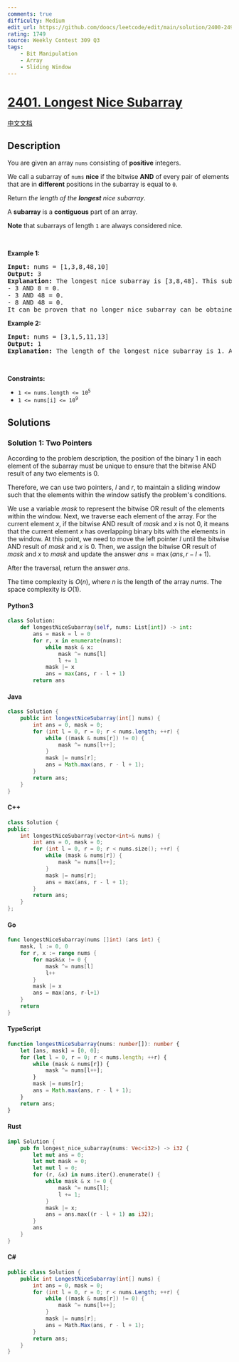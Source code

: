 ```yaml
---
comments: true
difficulty: Medium
edit_url: https://github.com/doocs/leetcode/edit/main/solution/2400-2499/2401.Longest%20Nice%20Subarray/README_EN.md
rating: 1749
source: Weekly Contest 309 Q3
tags:
    - Bit Manipulation
    - Array
    - Sliding Window
---
```


<!-- problem:start -->

# [2401. Longest Nice Subarray](https://leetcode.com/problems/longest-nice-subarray)

[中文文档](/solution/2400-2499/2401.Longest%20Nice%20Subarray/README.md)

## Description

<!-- description:start -->

<p>You are given an array <code>nums</code> consisting of <strong>positive</strong> integers.</p>

<p>We call a subarray of <code>nums</code> <strong>nice</strong> if the bitwise <strong>AND</strong> of every pair of elements that are in <strong>different</strong> positions in the subarray is equal to <code>0</code>.</p>

<p>Return <em>the length of the <strong>longest</strong> nice subarray</em>.</p>

<p>A <strong>subarray</strong> is a <strong>contiguous</strong> part of an array.</p>

<p><strong>Note</strong> that subarrays of length <code>1</code> are always considered nice.</p>

<p>&nbsp;</p>
<p><strong class="example">Example 1:</strong></p>

<pre>
<strong>Input:</strong> nums = [1,3,8,48,10]
<strong>Output:</strong> 3
<strong>Explanation:</strong> The longest nice subarray is [3,8,48]. This subarray satisfies the conditions:
- 3 AND 8 = 0.
- 3 AND 48 = 0.
- 8 AND 48 = 0.
It can be proven that no longer nice subarray can be obtained, so we return 3.</pre>

<p><strong class="example">Example 2:</strong></p>

<pre>
<strong>Input:</strong> nums = [3,1,5,11,13]
<strong>Output:</strong> 1
<strong>Explanation:</strong> The length of the longest nice subarray is 1. Any subarray of length 1 can be chosen.
</pre>

<p>&nbsp;</p>
<p><strong>Constraints:</strong></p>

<ul>
	<li><code>1 &lt;= nums.length &lt;= 10<sup>5</sup></code></li>
	<li><code>1 &lt;= nums[i] &lt;= 10<sup>9</sup></code></li>
</ul>

<!-- description:end -->

## Solutions

<!-- solution:start -->

### Solution 1: Two Pointers

According to the problem description, the position of the binary $1$ in each element of the subarray must be unique to ensure that the bitwise AND result of any two elements is $0$.

Therefore, we can use two pointers, $l$ and $r$, to maintain a sliding window such that the elements within the window satisfy the problem's conditions.

We use a variable $\textit{mask}$ to represent the bitwise OR result of the elements within the window. Next, we traverse each element of the array. For the current element $x$, if the bitwise AND result of $\textit{mask}$ and $x$ is not $0$, it means that the current element $x$ has overlapping binary bits with the elements in the window. At this point, we need to move the left pointer $l$ until the bitwise AND result of $\textit{mask}$ and $x$ is $0$. Then, we assign the bitwise OR result of $\textit{mask}$ and $x$ to $\textit{mask}$ and update the answer $\textit{ans} = \max(\textit{ans}, r - l + 1)$.

After the traversal, return the answer $\textit{ans}$.

The time complexity is $O(n)$, where $n$ is the length of the array $\textit{nums}$. The space complexity is $O(1)$.

<!-- tabs:start -->

#### Python3

```python
class Solution:
    def longestNiceSubarray(self, nums: List[int]) -> int:
        ans = mask = l = 0
        for r, x in enumerate(nums):
            while mask & x:
                mask ^= nums[l]
                l += 1
            mask |= x
            ans = max(ans, r - l + 1)
        return ans
```

#### Java

```java
class Solution {
    public int longestNiceSubarray(int[] nums) {
        int ans = 0, mask = 0;
        for (int l = 0, r = 0; r < nums.length; ++r) {
            while ((mask & nums[r]) != 0) {
                mask ^= nums[l++];
            }
            mask |= nums[r];
            ans = Math.max(ans, r - l + 1);
        }
        return ans;
    }
}
```

#### C++

```cpp
class Solution {
public:
    int longestNiceSubarray(vector<int>& nums) {
        int ans = 0, mask = 0;
        for (int l = 0, r = 0; r < nums.size(); ++r) {
            while (mask & nums[r]) {
                mask ^= nums[l++];
            }
            mask |= nums[r];
            ans = max(ans, r - l + 1);
        }
        return ans;
    }
};
```

#### Go

```go
func longestNiceSubarray(nums []int) (ans int) {
	mask, l := 0, 0
	for r, x := range nums {
		for mask&x != 0 {
			mask ^= nums[l]
			l++
		}
		mask |= x
		ans = max(ans, r-l+1)
	}
	return
}
```

#### TypeScript

```ts
function longestNiceSubarray(nums: number[]): number {
    let [ans, mask] = [0, 0];
    for (let l = 0, r = 0; r < nums.length; ++r) {
        while (mask & nums[r]) {
            mask ^= nums[l++];
        }
        mask |= nums[r];
        ans = Math.max(ans, r - l + 1);
    }
    return ans;
}
```

#### Rust

```rust
impl Solution {
    pub fn longest_nice_subarray(nums: Vec<i32>) -> i32 {
        let mut ans = 0;
        let mut mask = 0;
        let mut l = 0;
        for (r, &x) in nums.iter().enumerate() {
            while mask & x != 0 {
                mask ^= nums[l];
                l += 1;
            }
            mask |= x;
            ans = ans.max((r - l + 1) as i32);
        }
        ans
    }
}
```

#### C#

```cs
public class Solution {
    public int LongestNiceSubarray(int[] nums) {
        int ans = 0, mask = 0;
        for (int l = 0, r = 0; r < nums.Length; ++r) {
            while ((mask & nums[r]) != 0) {
                mask ^= nums[l++];
            }
            mask |= nums[r];
            ans = Math.Max(ans, r - l + 1);
        }
        return ans;
    }
}
```

<!-- tabs:end -->

<!-- solution:end -->

<!-- problem:end -->
